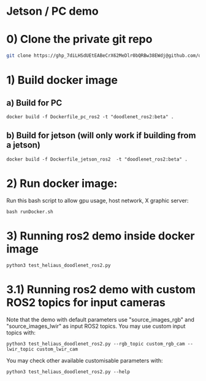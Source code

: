 # Jetson / PC demo

# 0) Clone the private git repo

```sh
git clone https://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@github.com/oriel/doodlenet_heliaus_demo.git
```

# 1) Build docker image

## a) Build for PC

```
docker build -f Dockerfile_pc_ros2 -t "doodlenet_ros2:beta" .
```

## b) Build for jetson (will only work if building from a jetson)

```
docker build -f Dockerfile_jetson_ros2  -t "doodlenet_ros2:beta" .
```

# 2) Run docker image:

Run this bash script to allow gpu usage, host network, X graphic server:

```
bash runDocker.sh
```

# 3) Running ros2 demo inside docker image

```
python3 test_heliaus_doodlenet_ros2.py
```

# 3.1) Running ros2 demo with custom ROS2 topics for input cameras

Note that the demo with default parameters use "source_images_rgb" and "source_images_lwir" as input ROS2 topics.
You may use custom input topics with:

```
python3 test_heliaus_doodlenet_ros2.py --rgb_topic custom_rgb_cam --lwir_topic custom_lwir_cam 
```

You may check other available customisable parameters with:

```
python3 test_heliaus_doodlenet_ros2.py --help
```

